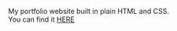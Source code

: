 My portfolio website built in plain HTML and CSS.  
You can find it [HERE]("https://jnuguid1.github.io/portfolio/)
